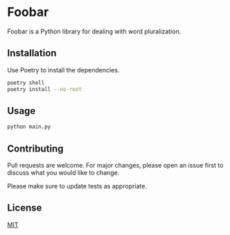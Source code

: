 # Foobar

Foobar is a Python library for dealing with word pluralization.

## Installation

Use Poetry to install the dependencies.

```bash
poetry shell
poetry install --no-root
```

## Usage
```python
python main.py
```

## Contributing

Pull requests are welcome. For major changes, please open an issue first
to discuss what you would like to change.

Please make sure to update tests as appropriate.

## License

[MIT](https://choosealicense.com/licenses/mit/)